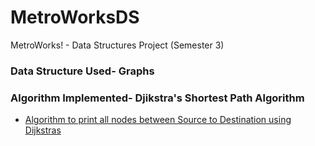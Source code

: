 # MetroWorksDS
MetroWorks! - Data Structures Project (Semester 3) 

### Data Structure Used- Graphs

### Algorithm Implemented- Djikstra's Shortest Path Algorithm

- [Algorithm to print all nodes between Source to Destination using Dijkstras](https://stackoverflow.com/questions/28998597/how-to-save-shortest-path-in-dijkstra-algorithm)


